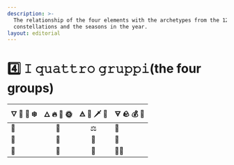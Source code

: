 ```yaml
---
description: >-
  The relationship of the four elements with the archetypes from the 12
  constellations and the seasons in the year.
layout: editorial
---
```


# 4️⃣ 𝙸 𝚚𝚞𝚊𝚝𝚝𝚛𝚘 𝚐𝚛𝚞𝚙𝚙𝚒(the four groups)

| 🜄 🌊 🍺 ❄️ | 🜂 🔥 🧨 🌞 | 🜁 💨 🗡 🌸 | 🜃 🪨 💰 🍂 |
| ----------- | :---------: | :---------: | ----------- |
| 🦀          |      🐏     |      ⚖️     | 💎          |
| 🦂          |      🦁     |      🌟     | 👠          |
| 🎏          |      🏹     |      👯     | 👸🏻        |
